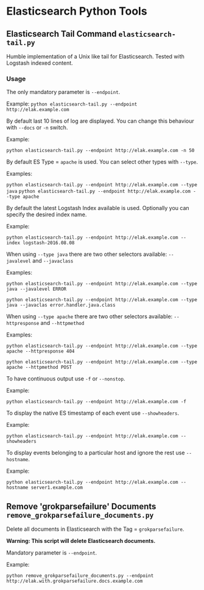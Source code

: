 # Elasticsearch Python Tools

## Elasticsearch Tail Command `elasticsearch-tail.py`

Humble implementation of a Unix like tail for Elasticsearch. Tested with Logstash indexed content.

### Usage

The only mandatory parameter is `--endpoint`.

Example:
`python elasticsearch-tail.py --endpoint http://elak.example.com`

By default last 10 lines of log are displayed. You can change this behaviour with `--docs` or `-n` switch.

Example:

`python elasticsearch-tail.py --endpoint http://elak.example.com -n 50`

By default ES Type = `apache` is used. You can select other types with `--type`.

Examples:

`python elasticsearch-tail.py --endpoint http://elak.example.com --type java`
`python elasticsearch-tail.py --endpoint http://elak.example.com --type apache`

By default the latest Logstash Index available is used. Optionally you can specify the desired index name.

Example:

`python elasticsearch-tail.py --endpoint http://elak.example.com --index logstash-2016.08.08`

When using `--type java` there are two other selectors available: `--javalevel` and `--javaclass`

Examples:

`python elasticsearch-tail.py --endpoint http://elak.example.com --type java --javalevel ERROR`

`python elasticsearch-tail.py --endpoint http://elak.example.com --type java --javaclas error.handler.java.class`

When using `--type apache` there are two other selectors available: `--httpresponse` and `--httpmethod`

Examples:

`python elasticsearch-tail.py --endpoint http://elak.example.com --type apache --httpresponse 404`

`python elasticsearch-tail.py --endpoint http://elak.example.com --type apache --httpmethod POST`

To have continuous output use `-f` or `--nonstop`.

Example:

`python elasticsearch-tail.py --endpoint http://elak.example.com -f`

To display the native ES timestamp of each event use `--showheaders`.

Example:

`python elasticsearch-tail.py --endpoint http://elak.example.com --showheaders`

To display events belonging to a particular host and ignore the rest use `--hostname`.

Example:

`python elasticsearch-tail.py --endpoint http://elak.example.com --hostname server1.example.com`




## Remove 'grokparsefailure' Documents `remove_grokparsefailure_documents.py`

Delete all documents in Elasticsearch with the Tag =  `grokparsefailure`.

**Warning: This script will delete Elasticsearch documents.**

Mandatory parameter is `--endpoint`.

Example:

`python remove_grokparsefailure_documents.py --endpoint http://elak.with.grokparsefailure.docs.example.com`
